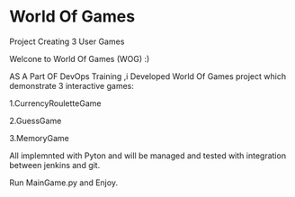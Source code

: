 # World Of Games
Project Creating 3 User Games 

Welcone to World Of Games (WOG) :)

AS A Part OF DevOps Training ,i Developed World Of Games project which demonstrate 3 interactive games:

1.CurrencyRouletteGame

2.GuessGame

3.MemoryGame

All implemnted with Pyton and will be managed and tested with integration between jenkins and git. 

Run MainGame.py and Enjoy.
